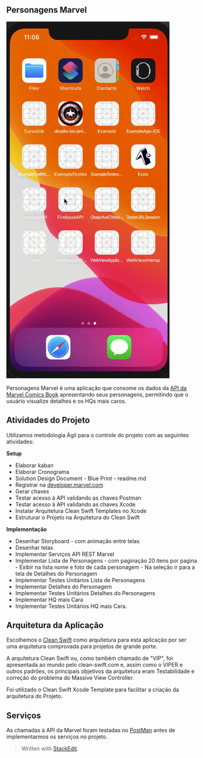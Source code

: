 ## Personagens Marvel

![](/images/PersonagensMarvelClean.gif)

Personagens Marvel é uma aplicação que consome os dados da [API da Marvel Comics Book](https://developer.marvel.com) apresentando seus personagens, permitindo que o usuário visualize  detalhes e os HQs mais caros. 

## **Atividades do Projeto**

Utilizamos metodologia Ágil para o controle do projeto com as seguintes atividades:

**Setup**
-   Elaborar kaban
-   Elaborar Cronograma
-   Solution Design Document - Blue Print - readme.md
-   Registrar na [developer.marvel.com](http://developer.marvel.com)
-   Gerar chaves
-   Testar acesso à API validando as chaves Postman
-   Testar acesso à API validando as chaves Xcode
-   Instalar Arquitetura Clean Swift Templates no Xcode
-   Estruturar o Projeto na Arquitetura do Clean Swift

**Implementação**  

-   Desenhar Storyboard - com animação entre telas
-   Desenhar telas
-   Implementar Serviços API REST Marvel
-   Implementar Lista de Personagens - com paginação 20 itens por pagina  -  Exibir na lista nome e foto de cada personagem - Na seleção ir para a tela de Detalhes do Personagem
-   Implementar Testes Unitários Lista de Personagens
-   Implementar Detalhes do Personagem
-   Implementar Testes Unitários Detalhes do Personagens
-   Implementar HQ mais Cara
-   Implementar Testes Unitários HQ mais Cara.


## **Arquitetura da Aplicação**

Escolhemos o [Clean Swift](https://clean-swift.com/) como arquitetura para esta aplicação por ser uma arquitetura comprovada para projetos de grande porte.

A arquitetura Clean Swift ou, como também chamado de "VIP", foi apresentada ao mundo pelo clean-swift.com e, assim como o VIPER e outros padrões, os principais objetivos da arquitetura eram Testabilidade e correção do problema do Massive View Controller.

Foi utilizado o Clean Swift Xcode Template para facilitar a criação da arquitetura do Projeto.



## Serviços


As chamadas à API da Marvel foram testadas no [PostMan](https://www.postman.com/) antes de implementarmos os serviços no projeto.





> Written with [StackEdit](https://stackedit.io/).

